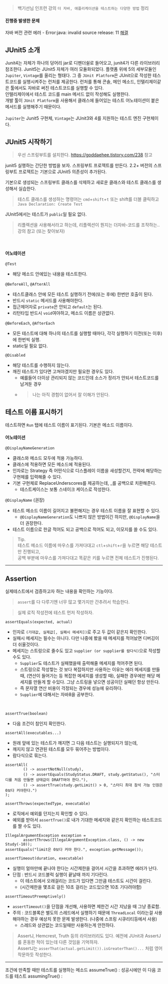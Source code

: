 # 
> 백기선님 인프런 강의  `더 자바, 애플리케이션을 테스트하는 다양한 방법` 정리
#### 진행중 발생한 문제
자바 버전 관련 에러 - Error:java: invalid source release: 11 [해결](https://soongjamm.tistory.com/104)
<br>
## JUnit5 소개
Junit4는 자체가 하나의 덩어리 jar로 디펜더쉴로 들어오고, junit4가 다른 라이브러리 참조한다.
Junit5는 JUnit5 자체가 여러 모듈화되었다. 플랫폼 위에 5의 세부모듈인 `Jupiter`, `Vintage`를 올리는 형태다. 
그 중 `JUnit Platform`은 JUnit으로 작성한 테스트코드를 실행시켜주는 런처를 제공한다.
런처를 통해 콘솔, 메인 메소드, 인텔리제이같은 툴에서도 자바로 써진 테스트코드를 실행할 수 있다.
<br>
인텔리제이에서 테스트 코드를 main 메서드 없이 작성해도 실행한다.  
개발 툴이 `JUnit Platform`을 사용해서 클래스에 들어있는 테스트 어노테이션이 붙은 메서드를 실행해주기 때문이다.   
<br> 
`Jupiter`는 Junit5 구현체, `Vintage`는 JUnit3와 4를 지원하는 테스트 엔진 구현체이다.

## JUnit5 시작하기
> 우선 스프링부트를 설치한다. https://goddaehee.tistory.com/238 참고

junit5 실행하는 간단한 방법을 보자.
스프링부트 프로젝트를 만든다. 2.2+ 버전의 스프링부트 프로젝트는 기본으로 JUnit5 의존성이 추가된다.

기본으로 생성되는 스프링부트 클래스를 삭제하고 새로운 클래스와 테스트 클래스를 생성해서 실습한다.     
> 테스트 클래스를 생성하는 명령어는 `cmd`+`shift`+`t` 
> 또는 shift를 더블 클릭하고 `Java Declaration: Create Test`  

JUnit5에서는 테스트가 `public`일 필요 없다.   
> 리플렉션을 사용해서라고 하는데, 리플렉션이 뭔지는 더자바-코드를 조작하는.. 강의 참고 (또는 찾아보자)  

<br>

#### 어노테이션

`@Test`
- 해당 메소드 안에있는 내용을 테스트한다.

`@BeforeAll`, `@AfterAll`
- 테스트클래스 안에 모든 테스트 실행하기 전에(또는 후에) 한번만 호출이 된다.
- 반드시 `static` 메서드를 사용해야한다. 
- 접근제어자로 `private`은 안되고 `default`는 된다. 
- 리턴타입 반드시 `void`여야하고, 메소드 이름은 상관없다.

`@BeforeEach`, `@AfterEach`
- 모든 테스트에 대해 하나의 테스트를 실행할 때마다, 각각 실행하기 이전(또는 이후)에 한번씩 실행. 
- static일 필요 없다.

`@Disabled`
- 해당 테스트를 수행하지 않는다. 
- 깨진 테스트가 있다면 고쳐야겠지만 필요한 경우도 있다.  
    - 예를들어 더이상 관리되지 않는 코드인데 소스가 정리가 안되서 테스트코드를 남겨둔 경우
    - > 나는 아직 경험이 없어서 잘 이해가 안된다.


## 테스트 이름 표시하기
테스트하면 `Run` 탭에 테스트 이름이 표기된다. 기본은 메소드 이름이다.

#### 어노테이션
`@DisplayNameGeneration`
- 클래스와 메소드 모두에 적용 가능하다.
- 클래스에 적용하면 모든 메소드에 적용된다.   
- 인자로는 Strategy 즉 어떤식으로 디스플레이 이름을 새성할건지, 전략에 해당하는 구현체를 입력해줄 수 있다. 
- 기본 구현체로 ReplaceUnderscores를 제공하는데, _를 공백으로 치환해준다.
    - 테스트케이스는 보통 스네이크 케이스로 작성한다.

`@DisplayName` (권장)
- 테스트 메소드 이름이 길어지고 불편해지는 경우 테스트 이름을 잘 표현할 수 있다.
    - `@DisplayNameGeneration`도 나쁘지 않은 방법이긴 하지만, `@DisplayName`을 더 권장한다.
- 테스트 이름으로 한글 적어도 되고 공백으로 적어도 되고, 이모지를 쓸 수도 있다.

> Tip.  
> 테스트 메소드 이름에 마우스를 가져다대고 `ctl`+`shift`+`r`을 누르면 해당 테스트만 진행되고,  
> 공백 부분에 마우스를 가져다대고 똑같은 키를 누르면 전체 테스트가 진행된다.
>
>
---

## Assertion
실제테스트에서 검증하고자 하는 내용을 확인하는 기능이다.  
> `assert`를 다 다루기엔 너무 많고 몇가지만 간추려서 학습한다.  

> 실제 로직 작성전에 테스트 먼저 작성하자.  

`assertEquals(expected, actual)`
- 인자로 `(기대값, 실제값[, 실패시 메세지])`로 주고 두 값이 같은지 확인한다.   
- 실패시 메세지는 필수는 아니다. 다만 나중에 봤을 때 메세지를 적어놨면 디버깅이 더 쉬울것이다. 
- 메세지는 스트링으로 줄수도 있고 `supplier (or supplier를 람다식)`으로 작성할 수도 있다.
    - `Supplier`도 테스트가 실패했을때 출력해줄 메세지를 적어주면 된다. 
    - 스트링으로 작성핳는 것 보다 복잡하지만 사용하는 이유는 에러 메세지를 만들 때, (연산이 들어가는 등 복잡한 메세지를 생성할 때), 실패한 경우에만 해당 메세지를 만들게 할 수있다. 그냥 스트링을 넣으면 성공이던 실패던 항상 만든다.
    - 즉 문자열 연산 비용이 걱정되는 경우에 성능에 유리하다.
    - `Supplier`에 대해서는 자바8을 공부한다.
<br>

`assertTrue(boolean)`
- 다음 조건이 참인지 확인한다.

`assertAll(executables...)`
- 원래 앞에 있는 테스트가 깨지면 그 다음 테스트는 실행되지가 않는데, 
- 깨지지 않고 연관된 테스트를 모두 묶어주는 방법이다.
- 람다식으로 묶는다.
```
assertAll(
        () -> assertNotNull(study),
        () -> assertEquals(StudyStatus.DRAFT, study.getStatus(), "스터디를 처음 만들면 상태값이 DRAFT여야 한다."),
        () -> assertTrue(study.getLimit() > 0, "스터디 최대 참석 가능 인원은 0보다 커야한다.")
);
```

`assertThrows(expectedType, executable)`
- 로직에서 예외를 던지는지 확인할 수 있다. 
- 예외를 받아서 `assertTrue()`로 내가 기대한 메세지와 같은지 확인하는 테스트코드를 짤 수도 있다.
```
IllegalArgumentException exception =
        assertThrows(IllegalArgumentException.class, () -> new Study(-10));
assertEquals("limit은 0보다 커야 한다.", exception.getMessage());
```

`assertTimeout(duration, executable)`
- 실행이 얼마만에 끝나야 한다는 시간제한을 걸어서 시간을 초과하면 에러가 난다.
- 단점 : 반드시 코드블럭 실행이 끝날때 까지 기다린다. 
    - 이 테스트에서 오래걸리는 코드가 있다면 그만큼 테스트도 시간이 걸린다.  
    - (시간제한을 몇초로 걸든 10초 걸리는 코드있으면 10초 기다려야함)  

`assertTimeoutPreemptively()`
- `assertTimeout()`을 단점을 개선해, 사용하면 제한건 시간 지났을 때 그냥 종료함. 
- 주의 : 코드블록은 별도의 스레드에서 실행하기 때문에 `ThreadLocal` 이라는걸 사용해야하는 경우 예상치 못한 문제 발생한다. (나중에 스프링 시큐리티등에서 사용)
    - 스레드와 상관없는 코드일때만 사용하는게 안전하다.   
    
> AssertJ​, ​Hemcrest​, ​Truth​ 등의 라이브러리도 있다. 
> 예전에 JUnit과 AssertJ를 혼동한 적이 있는데 다른 것임을 기억하자.  
> AssertJ는 `asserThat(actual.getLimit()).isGreaterThan()...` 처럼 영어 작문하듯 작성한다.


---
조건에 만족할 때만 테스트를 실행하는 메소드
assumeTrue() : 성공시에만 이 다음 코드를 테스트
assumingTrue() : 